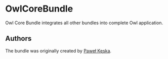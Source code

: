 OwlCoreBundle
=====================

Owl Core Bundle integrates all other bundles into complete Owl application.

Authors
-------

The bundle was originally created by [Paweł Kęska](mailto:projekty@pawelkeska.eu).
